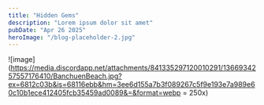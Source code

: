 ```yaml
---
title: "Hidden Gems"
description: "Lorem ipsum dolor sit amet"
pubDate: "Apr 26 2025"
heroImage: "/blog-placeholder-2.jpg"
---
```


![image](https://media.discordapp.net/attachments/841335297120010291/1366934257557176410/BanchuenBeach.jpg?ex=6812c03b&is=68116ebb&hm=3ee6d155a7b3f089267c5f9e193e7a989e60c10b1ece412405fcb35459ad0089&=&format=webp = 250x)
